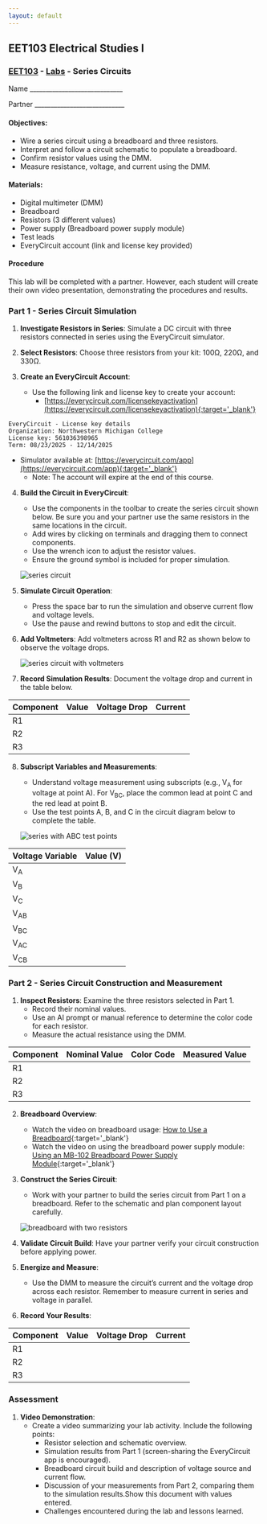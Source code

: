 ```yaml
---
layout: default
---
```


## EET103 Electrical Studies I

### [EET103](../../) - [Labs](../) - Series Circuits

Name _____________________________

Partner ____________________________

#### Objectives: 
- Wire a series circuit using a breadboard and three resistors.
- Interpret and follow a circuit schematic to populate a breadboard.
- Confirm resistor values using the DMM.
- Measure resistance, voltage, and current using the DMM.

#### Materials: 
- Digital multimeter (DMM)
- Breadboard
- Resistors (3 different values)
- Power supply (Breadboard power supply module)
- Test leads
- EveryCircuit account (link and license key provided)

#### Procedure

This lab will be completed with a partner. However, each student will create their own video presentation, demonstrating the procedures and results.

### Part 1 - Series Circuit Simulation

1. **Investigate Resistors in Series**: Simulate a DC circuit with three resistors connected in series using the EveryCircuit simulator.
   
2. **Select Resistors**: Choose three resistors from your kit:  100Ω, 220Ω, and 330Ω.

3. **Create an EveryCircuit Account**:
   - Use the following link and license key to create your account:
      - [https://everycircuit.com/licensekeyactivation](https://everycircuit.com/licensekeyactivation){:target='_blank'}

  
```
EveryCircuit - License key details
Organization: Northwestern Michigan College
License key: 561036398965
Term: 08/23/2025 - 12/14/2025
```

   - Simulator available at: [https://everycircuit.com/app](https://everycircuit.com/app){:target='_blank'}
     - Note: The account will expire at the end of this course.

4. **Build the Circuit in EveryCircuit**:
   - Use the components in the toolbar to create the series circuit shown below. Be sure you and your partner use the same resistors in the same locations in the circuit.
   - Add wires by clicking on terminals and dragging them to connect components.
   - Use the wrench icon to adjust the resistor values.
   - Ensure the ground symbol is included for proper simulation.

    ![series circuit](series_circuit.png)

5. **Simulate Circuit Operation**:
   - Press the space bar to run the simulation and observe current flow and voltage levels.
   - Use the pause and rewind buttons to stop and edit the circuit.

6. **Add Voltmeters**: Add voltmeters across R1 and R2 as shown below to observe the voltage drops.

    ![series circuit with voltmeters](series_with_meters.png)

7. **Record Simulation Results**: Document the voltage drop and current in the table below.

| Component | Value | Voltage Drop | Current |
|-----------|-------|--------------|---------|
| R1        |       |              |         |
| R2        |       |              |         |
| R3        |       |              |         |

8. **Subscript Variables and Measurements**:
   - Understand voltage measurement using subscripts (e.g., V<sub>A</sub> for voltage at point A). For V<sub>BC</sub>, place the common lead at point C and the red lead at point B.
   - Use the test points A, B, and C in the circuit diagram below to complete the table.

    ![series with ABC test points](series_with_ABC_test_points.png)

| Voltage Variable | Value (V) |
|------------------|-----------|
| V<sub>A</sub>     |           |
| V<sub>B</sub>     |           |
| V<sub>C</sub>     |           |
| V<sub>AB</sub>    |           |
| V<sub>BC</sub>    |           |
| V<sub>AC</sub>    |           |
| V<sub>CB</sub>    |           |

### Part 2 - Series Circuit Construction and Measurement

1. **Inspect Resistors**: Examine the three resistors selected in Part 1.
   - Record their nominal values.
   - Use an AI prompt or manual reference to determine the color code for each resistor.
   - Measure the actual resistance using the DMM.

| Component | Nominal Value | Color Code | Measured Value |
|-----------|---------------|------------|----------------|
| R1        |               |            |                |
| R2        |               |            |                |
| R3        |               |            |                |

2. **Breadboard Overview**:
   - Watch the video on breadboard usage: [How to Use a Breadboard](https://youtu.be/6WReFkfrUIk?si=2-5YteJZhcv01EYE){:target='_blank'}
   - Watch the video on using the breadboard power supply module: [Using an MB-102 Breadboard Power Supply Module](https://youtu.be/wGqubnEC-Ow?si=dtNQJz_UMcKfe5SH){:target='_blank'}

3. **Construct the Series Circuit**:
   - Work with your partner to build the series circuit from Part 1 on a breadboard. Refer to the schematic and plan component layout carefully.

    ![breadboard with two resistors](breadboard_with_2resistors.png)

4. **Validate Circuit Build**: Have your partner verify your circuit construction before applying power.

5. **Energize and Measure**:
   - Use the DMM to measure the circuit’s current and the voltage drop across each resistor. Remember to measure current in series and voltage in parallel.

6. **Record Your Results**:

| Component | Value | Voltage Drop | Current |
|-----------|-------|--------------|---------|
| R1        |       |              |         |
| R2        |       |              |         |
| R3        |       |              |         |

### Assessment

1. **Video Demonstration**:
   - Create a video summarizing your lab activity. Include the following points:
     - Resistor selection and schematic overview.
     - Simulation results from Part 1 (screen-sharing the EveryCircuit app is encouraged).
     - Breadboard circuit build and description of voltage source and current flow.
     - Discussion of your measurements from Part 2, comparing them to the simulation results.Show this document with values entered.
     - Challenges encountered during the lab and lessons learned.

